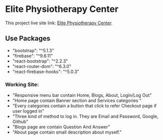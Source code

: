 # Elite Physiotherapy Center

This project live site link: [Elite Physiotherapy Center](https://elite-physiotherapy-center.web.app/).

## Use Packages

-   "bootstrap": "^5.1.3"
-   "firebase": "^9.6.11"
-   "react-bootstrap": "^2.2.3"
-   "react-router-dom": "^6.3.0"
-   "react-firebase-hooks": "^5.0.3"

### Working Site:

-   "Responsive menu bar contain Home, Blogs, About, Login/Log Out"
-   "Home page contain Banner section and Services categories "
-   "Every categories contain a button that click to refer Checkout page if user logged in"
-   "Three kind of method to log in. They are Email and Password, Google, Github"
-   "Blogs page are contain Question And Answer"
-   "About page contain small description about myself."
